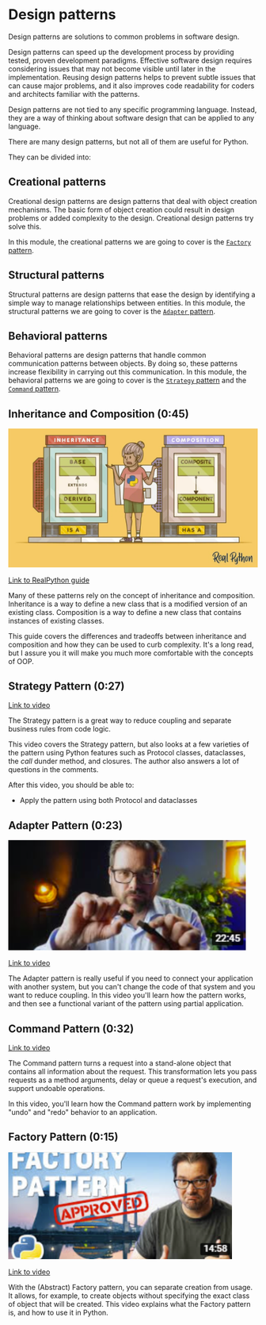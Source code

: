 # Design patterns

Design patterns are solutions to common problems in software design.

Design patterns can speed up the development process by providing tested, proven development paradigms. Effective software design requires considering issues that may not become visible until later in the implementation. Reusing design patterns helps to prevent subtle issues that can cause major problems, and it also improves code readability for coders and architects familiar with the patterns.

Design patterns are not tied to any specific programming language. Instead, they are a way of thinking about software design that can be applied to any language.

There are many design patterns, but not all of them are useful for Python.

They can be divided into:

## Creational patterns

Creational design patterns are design patterns that deal with object creation mechanisms. The basic form of object creation could result in design problems or added complexity to the design. Creational design patterns try solve this.

In  this module, the creational patterns we are going to cover is the [`Factory` pattern](#factory-pattern).

## Structural patterns

Structural patterns are design patterns that ease the design by identifying a simple way to manage relationships between entities. In this module, the structural patterns we are going to cover is the [`Adapter` pattern](#adapter-pattern).

## Behavioral patterns

Behavioral patterns are design patterns that handle common communication patterns between objects. By doing so, these patterns increase flexibility in carrying out this communication. In this module, the behavioral patterns we are going to cover is the [`Strategy` pattern](#strategy-pattern) and the [`Command` pattern](#command-pattern).

## Inheritance and Composition (0:45)

![Inheritance and Composition: A Python OOP Guide](../images/7c5ea6887f94bedabcc153e6a00dfb78e66203de9480b39dba43210c7de055f0.png)

[Link to RealPython guide](https://realpython.com/inheritance-composition-python/)

Many of these patterns rely on the concept of inheritance and composition. Inheritance is a way to define a new class that is a modified version of an existing class. Composition is a way to define a new class that contains instances of existing classes.

This guide covers the differences and tradeoffs between inheritance and composition and how they can be used to curb complexity. It's a long read, but I assure you it will make you much more comfortable with the concepts of OOP.

## Strategy Pattern (0:27)

[Link to video](https://youtu.be/n2b_Cxh20Fw)

The Strategy pattern is a great way to reduce coupling and separate business rules from code logic.

This video covers the Strategy pattern, but also looks at a few varieties of the pattern using Python features such as Protocol classes, dataclasses, the _call_ dunder method, and closures. The author also answers a lot of questions in the comments.

After this video, you should be able to:

- Apply the pattern using both Protocol and dataclasses

## Adapter Pattern (0:23)

![Let's Take The Adapter Design Pattern To The Next Level](../images/2df8b1ac8039fae5b616f37f12128a1e53512e17417fbcf52f4d6bee85ab319b.png)  

[Link to video](https://youtu.be/fsB8_79zI_A)

The Adapter pattern is really useful if you need to connect your application with another system, but you can't change the code of that system and you want to reduce coupling. In this video you'll learn how the pattern works, and then see a functional variant of the pattern using partial application.

## Command Pattern (0:32)

[Link to video](https://youtu.be/FM71_a3txTo)

The Command pattern turns a request into a stand-alone object that contains all information about the request. This transformation lets you pass requests as a method arguments, delay or queue a request's execution, and support undoable operations.

In this video, you'll learn how the Command pattern work by implementing "undo" and "redo" behavior to an application.

## Factory Pattern (0:15)

![The Factory Pattern in Python](../images/ad49bb93d87030004fd99622041be809a325d58ba1326fcd8847f833b42c6346.png)

[Link to video](https://youtu.be/FM71_a3txTo)

With the (Abstract) Factory pattern, you can separate creation from usage. It allows, for example, to create objects without specifying the exact class of object that will be created. This video explains what the Factory pattern is, and how to use it in Python.
